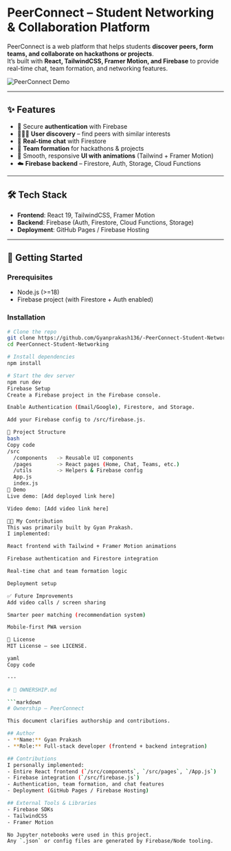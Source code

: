 # PeerConnect – Student Networking & Collaboration Platform

PeerConnect is a web platform that helps students **discover peers, form teams, and collaborate on hackathons or projects**.  
It’s built with **React, TailwindCSS, Framer Motion, and Firebase** to provide real-time chat, team formation, and networking features.

![PeerConnect Demo](demo.gif) <!-- replace with your GIF or screenshot -->

---

## ✨ Features
- 🔑 Secure **authentication** with Firebase
- 🧑‍🤝‍🧑 **User discovery** – find peers with similar interests
- 💬 **Real-time chat** with Firestore
- 👥 **Team formation** for hackathons & projects
- 🎨 Smooth, responsive **UI with animations** (Tailwind + Framer Motion)
- ☁️ **Firebase backend** – Firestore, Auth, Storage, Cloud Functions

---

## 🛠 Tech Stack
- **Frontend**: React 19, TailwindCSS, Framer Motion  
- **Backend**: Firebase (Auth, Firestore, Cloud Functions, Storage)  
- **Deployment**: GitHub Pages / Firebase Hosting  

---

## 🚀 Getting Started

### Prerequisites
- Node.js (>=18)
- Firebase project (with Firestore + Auth enabled)

### Installation
```bash
# Clone the repo
git clone https://github.com/Gyanprakash136/-PeerConnect-Student-Networking.git
cd PeerConnect-Student-Networking

# Install dependencies
npm install

# Start the dev server
npm run dev
Firebase Setup
Create a Firebase project in the Firebase console.

Enable Authentication (Email/Google), Firestore, and Storage.

Add your Firebase config to /src/firebase.js.

🧩 Project Structure
bash
Copy code
/src
  /components   -> Reusable UI components
  /pages        -> React pages (Home, Chat, Teams, etc.)
  /utils        -> Helpers & Firebase config
  App.js
  index.js
📸 Demo
Live demo: [Add deployed link here]

Video demo: [Add video link here]

🧑‍💻 My Contribution
This was primarily built by Gyan Prakash.
I implemented:

React frontend with Tailwind + Framer Motion animations

Firebase authentication and Firestore integration

Real-time chat and team formation logic

Deployment setup

✅ Future Improvements
Add video calls / screen sharing

Smarter peer matching (recommendation system)

Mobile-first PWA version

📝 License
MIT License – see LICENSE.

yaml
Copy code

---

# 📄 OWNERSHIP.md

```markdown
# Ownership – PeerConnect

This document clarifies authorship and contributions.

## Author
- **Name:** Gyan Prakash  
- **Role:** Full-stack developer (frontend + backend integration)  

## Contributions
I personally implemented:
- Entire React frontend (`/src/components`, `/src/pages`, `/App.js`)
- Firebase integration (`/src/firebase.js`)
- Authentication, team formation, and chat features
- Deployment (GitHub Pages / Firebase Hosting)

## External Tools & Libraries
- Firebase SDKs
- TailwindCSS
- Framer Motion

No Jupyter notebooks were used in this project.  
Any `.json` or config files are generated by Firebase/Node tooling.
